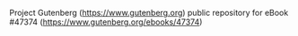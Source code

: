 Project Gutenberg (https://www.gutenberg.org) public repository for eBook #47374 (https://www.gutenberg.org/ebooks/47374)
